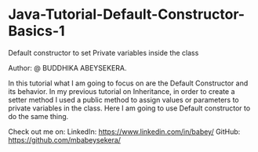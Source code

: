# Java-Tutorial-Default-Constructor-Basics-1
Default constructor to set Private variables inside the class

Author: @ BUDDHIKA ABEYSEKERA.
 
 In this tutorial what I am going to focus on are the Default Constructor and its behavior.
 In my previous tutorial on Inheritance, in order to create a setter method I used a public method 
 to assign values or parameters to private variables in the class.
 Here I am going to use Default constructor to do the same thing.
 
 Check out me on: LinkedIn: https://www.linkedin.com/in/babey/ 
 					        GitHub: https://github.com/mbabeysekera/
